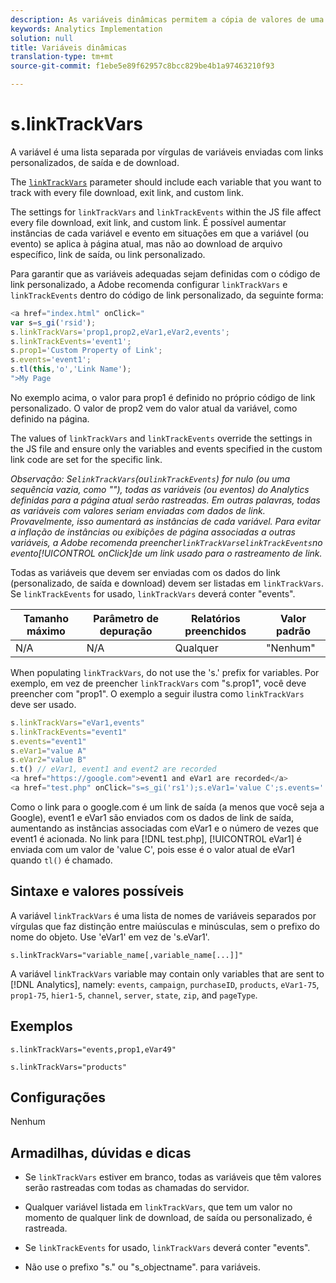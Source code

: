 ```yaml
---
description: As variáveis dinâmicas permitem a cópia de valores de uma variável para outra sem precisar digitar os valores completos várias vezes nas solicitações de imagem do site.
keywords: Analytics Implementation
solution: null
title: Variáveis dinâmicas
translation-type: tm+mt
source-git-commit: f1ebe5e89f62957c8bcc829be4b1a97463210f93

---
```



# s.linkTrackVars

A variável é uma lista separada por vírgulas de variáveis enviadas com links personalizados, de saída e de download.

The [`linkTrackVars`](https://docs.adobe.com/content/help/en/analytics/implementation/javascript-implementation/variables-analytics-reporting/config-var/s-linktrackvars.html) parameter should include each variable that you want to track with every file download, exit link, and custom link.

The settings for `linkTrackVars` and `linkTrackEvents` within the JS file affect every file download, exit link, and custom link. É possível aumentar instâncias de cada variável e evento em situações em que a variável (ou evento) se aplica à página atual, mas não ao download de arquivo específico, link de saída, ou link personalizado.

Para garantir que as variáveis adequadas sejam definidas com o código de link personalizado, a Adobe recomenda configurar `linkTrackVars` e `linkTrackEvents` dentro do código de link personalizado, da seguinte forma:

```js
<a href="index.html" onClick=" 
var s=s_gi('rsid'); 
s.linkTrackVars='prop1,prop2,eVar1,eVar2,events'; 
s.linkTrackEvents='event1'; 
s.prop1='Custom Property of Link'; 
s.events='event1'; 
s.tl(this,'o','Link Name'); 
">My Page 
```

No exemplo acima, o valor para prop1 é definido no próprio código de link personalizado. O valor de prop2 vem do valor atual da variável, como definido na página.

The values of `linkTrackVars` and `linkTrackEvents` override the settings in the JS file and ensure only the variables and events specified in the custom link code are set for the specific link.

*Observação: Se`linkTrackVars`(ou`linkTrackEvents`) for nulo (ou uma sequência vazia, como ""), todas as variáveis (ou eventos) do Analytics definidas para a página atual serão rastreadas. Em outras palavras, todas as variáveis com valores seriam enviadas com dados de link. Provavelmente, isso aumentará as instâncias de cada variável. Para evitar a inflação de instâncias ou exibições de página associadas a outras variáveis, a Adobe recomenda preencher`linkTrackVars`e`linkTrackEvents`no evento[!UICONTROL onClick]de um link usado para o rastreamento de link.*

Todas as variáveis que devem ser enviadas com os dados do link (personalizado, de saída e download) devem ser listadas em `linkTrackVars`. Se `linkTrackEvents` for usado, `linkTrackVars` deverá conter "events".

| Tamanho máximo | Parâmetro de depuração | Relatórios preenchidos | Valor padrão |
|---|---|---|---|
| N/A | N/A | Qualquer | "Nenhum" |

When populating `linkTrackVars`, do not use the 's.' prefix for variables. Por exemplo, em vez de preencher `linkTrackVars` com "s.prop1", você deve preencher com "prop1". O exemplo a seguir ilustra como `linkTrackVars` deve ser usado.

```js
s.linkTrackVars="eVar1,events" 
s.linkTrackEvents="event1" 
s.events="event1" 
s.eVar1="value A" 
s.eVar2="value B" 
s.t() // eVar1, event1 and event2 are recorded 
<a href="https://google.com">event1 and eVar1 are recorded</a> 
<a href="test.php" onClick="s=s_gi('rs1');s.eVar1='value C';s.events='';s.tl(this,'o')">eVar1 is recorded</a> 
```

Como o link para o google.com é um link de saída (a menos que você seja a Google), event1 e eVar1 são enviados com os dados de link de saída, aumentando as instâncias associadas com eVar1 e o número de vezes que event1 é acionada. No link para [!DNL test.php], [!UICONTROL eVar1] é enviada com um valor de 'value C', pois esse é o valor atual de eVar1 quando `tl()` é chamado.

## Sintaxe e valores possíveis

A variável `linkTrackVars` é uma lista de nomes de variáveis separados por vírgulas que faz distinção entre maiúsculas e minúsculas, sem o prefixo do nome do objeto. Use 'eVar1' em vez de 's.eVar1'.

```
s.linkTrackVars="variable_name[,variable_name[...]]"
```

A variável `linkTrackVars` variable may contain only variables that are sent to [!DNL Analytics], namely: `events`, `campaign`, `purchaseID`, `products`, `eVar1-75`, `prop1-75`, `hier1-5`, `channel`, `server`, `state`, `zip`, and `pageType`.

## Exemplos

```
s.linkTrackVars="events,prop1,eVar49"
```

```
s.linkTrackVars="products"
```

## Configurações

Nenhum

## Armadilhas, dúvidas e dicas

* Se `linkTrackVars` estiver em branco, todas as variáveis que têm valores serão rastreadas com todas as chamadas do servidor.
* Qualquer variável listada em `linkTrackVars`, que tem um valor no momento de qualquer link de download, de saída ou personalizado, é rastreada.
* Se `linkTrackEvents` for usado, `linkTrackVars` deverá conter "events".

* Não use o prefixo "s." ou "s_objectname". para variáveis.
